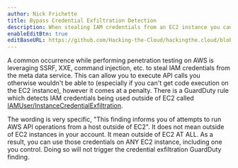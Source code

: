 ```yaml
---
author: Nick Frichette
title: Bypass Credential Exfiltration Detection
description: When stealing IAM credentials from an EC2 instance you can avoid a GuardDuty detection by using the keys from another EC2 instance.
enableEditBtn: true
editBaseURL: https://github.com/Hacking-the-Cloud/hackingthe.cloud/blob/main/content
---
```

A common occurrence while performing penetration testing on AWS is leveraging SSRF, XXE, command injection, etc. to steal IAM credentials from the meta data service. This can allow you to execute API calls you otherwise wouldn't be able to (especially if you can't get code execution on the EC2 instance), however it comes at a penalty. There is a GuardDuty rule which detects IAM credentials being used outside of EC2 called [IAMUser/InstanceCredentialExfiltration](https://docs.aws.amazon.com/guardduty/latest/ug/guardduty_finding-types-iam.html#unauthorizedaccess-iam-instancecredentialexfiltration).

The wording is very specific, "This finding informs you of attempts to run AWS API operations from a host outside of EC2". It does not mean outside of EC2 instances in your account. It mean outside of EC2 AT ALL. As a result, you can use those credentials on ANY EC2 instance, including one you control. Doing so will not trigger the credential exfiltration GuardDuty finding.